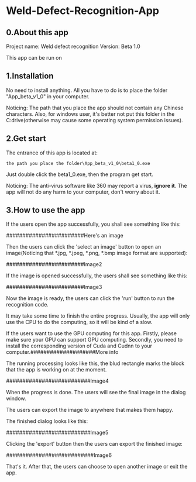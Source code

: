 # Weld-Defect-Recognition-App

## 0.About this app
Project name: Weld defect recognition
Version: Beta 1.0

This app can be run on 

## 1.Installation

No need to install anything. All you have to do is to place the folder "App_beta_v1_0" in your computer. 

Noticing: The path that you place the app should not contain any Chinese characters. Also, for windows user, it's better not put this folder in the C:drive(otherwise may cause some operating system permission issues).


## 2.Get start

The entrance of this app is located at:

```
the path you place the folder\App_beta_v1_0\beta1_0.exe
```

Just double click the beta1_0.exe, then the program get start.

Noticing: The anti-virus software like 360 may report a virus, **ignore it**. The app will not do any harm to your computer, don't worry about it.


## 3.How to use the app

If the users open the app successfully, you shall see something like this:

########################Here's an image

Then the users can click the 'select an image' button to open an image(Noticing that *.jpg, *.jpeg, *.png, *.bmp image format are supported):

########################Image2

If the image is opened successfully, the users shall see something like this:

########################Image3

Now the image is ready, the users can click the 'run' button to run the recognition code.

It may take some time to finish the entire progress. Usually, the app will only use the CPU to do the computing, so it will be kind of a slow. 

If the users want to use the GPU computing for this app. Firstly, please make sure your GPU can support GPU computing. Secondly, you need to install the corresponding version of Cuda and Cudnn to your computer.####################More info

The running processing looks like this, the blud rectangle marks the block that the app is working on at the moment.

##########################Image4

When the progress is done. The users will see the final image in the dialog window.

The users can export the image to anywhere that makes them happy.

The finished dialog looks like this:

##########################Image5

Clicking the 'export' button then the users can export the finished image:

###########################Image6

That's it. After that, the users can choose to open another image or exit the app.
